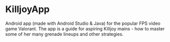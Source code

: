 # KilljoyApp
 
Android app (made with Android Studio & Java) for the popular FPS video game Valorant. The app is a guide for aspiring Killjoy mains - how to master some of her many grenade lineups and other strategies.
